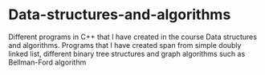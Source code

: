 # Data-structures-and-algorithms
Different programs in C++ that I have created in the course Data structures and algorithms. 
Programs that I have created span from simple doubly linked list, different binary tree structures and graph algorithms such as Bellman-Ford algorithm
